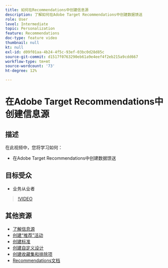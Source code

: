 ```yaml
---
title: 如何在Recommendations中创建信息源
description: 了解如何在Adobe Target Recommendations中创建数据馈送
role: User
level: Intermediate
topic: Personalization
feature: Recommendations
doc-type: feature video
thumbnail: null
kt: null
exl-id: d09f01aa-4b24-4f5c-93ef-03bc0d28d85c
source-git-commit: d1517f0763290eb61a9e4eef4f2eb215a9cdd667
workflow-type: tm+mt
source-wordcount: '73'
ht-degree: 12%

---
```


# 在Adobe Target Recommendations中创建信息源

## 描述

在此视频中，您将学习如何：

* 在Adobe Target Recommendations中创建数据馈送

## 目标受众

* 业务从业者

>[!VIDEO](https://video.tv.adobe.com/v/27696?quality=12)

## 其他资源

* [了解信息源](understanding-feeds.md)
* [创建“推荐”活动](create-a-recommendations-activity.md)
* [创建标准](create-criteria.md)
* [创建自定义设计](create-custom-designs.md)
* [创建收藏集和排除项](create-collections-and-exclusions.md)
* [Recommendations文档](https://experienceleague.adobe.com/docs/target/using/recommendations/recommendations.html?lang=en)

